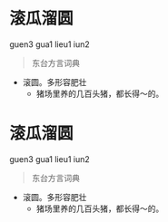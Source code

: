# 滚瓜溜圆
guen3 gua1 lieu1 iun2
> 东台方言词典
- 滚圆。多形容肥壮
  - 猪场里养的几百头猪，都长得～的。

# 滚瓜溜圆
guen3 gua1 lieu1 iun2
> 东台方言词典
- 滚圆。多形容肥壮
  - 猪场里养的几百头猪，都长得～的。
